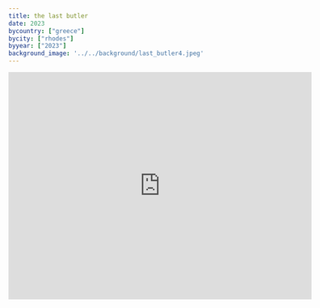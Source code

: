 ```yaml
---
title: the last butler
date: 2023
bycountry: ["greece"]
bycity: ["rhodes"]
byyear: ["2023"]
background_image: '../../background/last_butler4.jpeg'
---
```


<iframe src="https://www.google.com/maps/embed?pb=!1m18!1m12!1m3!1d796.7800536647744!2d28.219845270543075!3d36.450612467657514!2m3!1f0!2f0!3f0!3m2!1i1024!2i768!4f13.1!3m3!1m2!1s0x149561e59f9d90b5%3A0xde601030993c0a87!2sThe%20last%20butler!5e0!3m2!1sen!2sus!4v1702345722712!5m2!1sen!2sus" width="600" height="450" style="border:0;" allowfullscreen="" loading="lazy" referrerpolicy="no-referrer-when-downgrade"></iframe>
